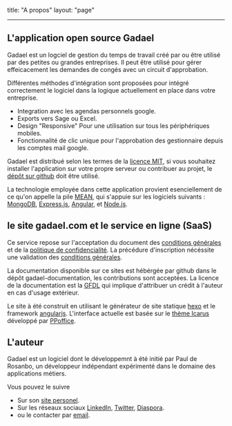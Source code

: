 title: "A propos"
layout: "page"

---


## L'application open source Gadael

Gadael est un logciel de gestion du temps de travail créé par ou être utilisé par des petites ou grandes entreprises. Il peut être utilisé pour gérer effeicacement les demandes de congés avec un circuit d'approbation.

Différentes méthodes d'intégration sont proposées pour intégré correctement le logiciel dans la logique actuellement en place dans votre entreprise.

* Integration avec les agendas personnels google.
* Exports vers Sage ou Excel.
* Design "Responsive" Pour une utilisation sur tous les périphériques mobiles.
* Fonctionnalité de clic unique pour l'approbation des gestionnaire depuis les comptes mail google.

Gadael est distribué selon les termes de la [licence MIT](https://fr.wikipedia.org/wiki/Licence_MIT), si vous souhaitez installer l'application sur votre propre serveur ou contribuer au projet, le [dépôt sur github](https://github.com/gadael/gadael) doit être utilisé.

La technologie employée dans cette application provient esenciellement de ce qu'on appelle la pile [MEAN](https://en.wikipedia.org/wiki/MEAN_%28software_bundle%29), qui s'appuie sur les logiciels suivants :
[MongoDB](https://www.mongodb.com/),
[Express.js](http://expressjs.com/),
[Angular](https://angularjs.org/), et 
[Node.js](https://nodejs.org/).


## le site gadael.com et le service en ligne (SaaS)

Ce service repose sur l'acceptation du document des [conditions générales](/en/legal/terms-of-service.html) et de la [politique de confidencialité](/en/legal/privacy-policy.html). La précédure d'inscription nécéssite une validation des [conditions générales](/en/legal/terms-of-service.html).

La documentation disponible sur ce sites est hébérgée par github dans le dépôt gadael-documentation, les contributions sont acceptées. La licence de la documentation est la [GFDL](https://www.gnu.org/licenses/fdl-1.3.html) qui implique d'attribuer un crédit à l'auteur en cas d'usage extérieur.

Le site à été construit en utilisant le générateur de site statique [hexo](https://hexo.io/) et le framework [angularjs](https://angularjs.org/). L'interface actuelle est basée sur le [thème Icarus](https://github.com/ppoffice/hexo-theme-icarus) développé par [PPoffice](https://github.com/ppoffice).


## L'auteur

Gadael est un logiciel dont le développemnt à été initié par Paul de Rosanbo, un développeur indépendant expérimenté dans le domaine des applications métiers.

Vous pouvez le suivre
* Sur son [site personel](http://www.rosanbo.com).
* Sur les réseaux sociaux [LinkedIn](https://fr.linkedin.com/in/paul-de-rosanbo-0177368a), [Twitter](https://twitter.com/polo2ro), [Diaspora](https://framasphere.org/people/25627fe0aa67013296982a0000053625).
* ou le contacter par [email](mailto:paul@rosanbo.com).
